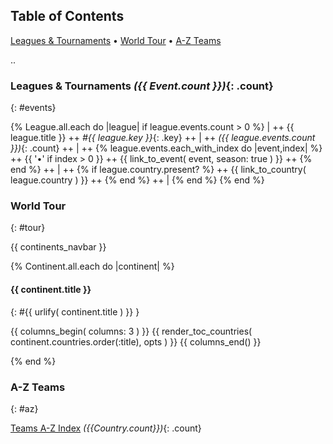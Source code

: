 ## Table of Contents

[Leagues & Tournaments](#events) •
[World Tour](#tour) •
[A-Z Teams](#az)


.. <!-- (re)use partial for events ??? -->

### Leagues & Tournaments _({{ Event.count }})_{: .count}
{: #events}

{% League.all.each do |league|
   if league.events.count > 0 %}
| ++
   {{ league.title }} ++
  _#{{ league.key }}_{: .key} ++
| ++
   _({{ league.events.count }})_{: .count}  ++
| ++
   {% league.events.each_with_index do |event,index| %} ++
          {{ '•' if index > 0 }} ++
          {{ link_to_event( event, season: true ) }}  ++   <!-- fix: use opts -->
   {% end %}  ++
| ++
    {% if league.country.present? %} ++
      {{ link_to_country( league.country ) }}  ++  <!-- fix: use opts  -->
    {% end %} ++
|
{% end %}
{% end %}




### World Tour
{: #tour}

{{ continents_navbar }}


{% Continent.all.each do |continent| %}


#### {{ continent.title }}
{: #{{ urlify( continent.title ) }} }

  {{ columns_begin( columns: 3 ) }}
  {{ render_toc_countries( continent.countries.order(:title), opts ) }}
  {{ columns_end() }}

{% end %}<!-- each continent -->


### A-Z Teams
{: #az}

<!-- fix: for all-in-one page version use/check opts :inline -->
[Teams A-Z Index](teams.html) _({{Country.count}})_{: .count} <br>

<!-- [Leagues & Tournaments A-Z Index](events.html) _({{Event.count}})_{: .count} <br> -->
